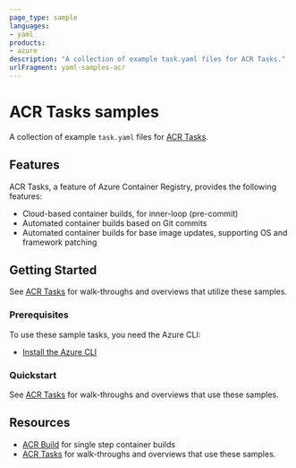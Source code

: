 ```yaml
---
page_type: sample
languages:
- yaml
products:
- azure
description: "A collection of example task.yaml files for ACR Tasks."
urlFragment: yaml-samples-acr
---
```



# ACR Tasks samples

A collection of example `task.yaml` files for [ACR Tasks](https://aka.ms/acr/tasks).

## Features

ACR Tasks, a feature of Azure Container Registry, provides the following features:

* Cloud-based container builds, for inner-loop (pre-commit)
* Automated container builds based on Git commits
* Automated container builds for base image updates, supporting OS and framework patching

## Getting Started

See [ACR Tasks](https://aka.ms/acr/tasks) for walk-throughs and overviews that utilize these samples.

### Prerequisites

To use these sample tasks, you need the Azure CLI:

* [Install the Azure CLI](https://docs.microsoft.com/cli/azure/install-azure-cli)

### Quickstart

See [ACR Tasks](https://aka.ms/acr/tasks) for walk-throughs and overviews that use these samples.

## Resources

* [ACR Build](https://aka.ms/acr/build) for single step container builds
* [ACR Tasks](https://aka.ms/acr/tasks) for walk-throughs and overviews that use these samples.
